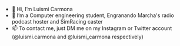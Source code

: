 - 👋 Hi, I’m Luismi Carmona
- 👀 I’m a Computer engineering student, Engranando Marcha's radio podcast hoster and SimRacing caster
- 📫 To contact me, just DM me on my Instagram or Twitter account (@luismi.carmona and @luismi_carmona respectively)
